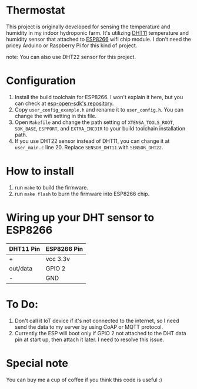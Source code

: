 # Thermostat
This project is originally developed for sensing the temperature and humidity in my indoor hydroponic farm. It's utilizing [DHT11](http://www.adafruit.com/datasheets/DHT11-chinese.pdf) temperature and humidity sensor that attached to [ESP8266](http://espressif.com/en/products/esp8266/) wifi chip module. I don't need the pricey Arduino or Raspberry Pi for this kind of project. 

note: You can also use DHT22 sensor for this project. 

# Configuration

1. Install the build toolchain for ESP8266. I won't explain it here, but you can check at [esp-open-sdk's repository](https://github.com/pfalcon/esp-open-sdk).
2. Copy `user_config_example.h` and rename it to `user_config.h`. You can change the wifi setting in this file.
3. Open `Makefile` and change the path setting of `XTENSA_TOOLS_ROOT`, `SDK_BASE`, `ESPPORT`, and `EXTRA_INCDIR` to your build toolchain installation path.
4. If you use DHT22 sensor instead of DHT11, you can change it at `user_main.c` line 20. Replace `SENSOR_DHT11` with `SENSOR_DHT22`. 

# How to install

1. run `make` to build the firmware.
2. run `make flash` to burn the firmware into ESP8266 chip.

# Wiring up your DHT sensor to ESP8266

| DHT11 Pin   | ESP8266 Pin |
| ----------- | ----------- |
| +           | vcc 3.3v    |
| out/data    | GPIO 2      |
| -           | GND         |


# To Do:

1. Don't call it IoT device if it's not connected to the internet, so I need send the data to my server by using CoAP or MQTT protocol.
2. Currently the ESP will boot only if GPIO 2 not attached to the DHT data pin at start up, then attach it later. I need to resolve this issue.

# Special note

You can buy me a cup of coffee if you think this code is useful :)
